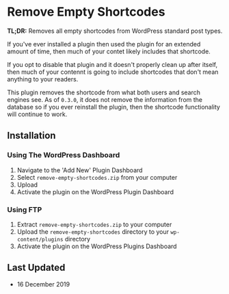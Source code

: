 # Remove Empty Shortcodes

**TL;DR:** Removes all empty shortcodes from WordPress standard post types.

If you've ever installed a plugin then used the plugin for an extended amount of time,
then much of your contet likely includes that shortcode.

If you opt to disable that plugin and it doesn't properly clean up after itself, then much of your contennt is going to include shortcodes that don't mean anything to your readers.

This plugin removes the shortcode from what both users and search engines see. As of `0.3.0`, it does not remove the information from the database so if you ever reinstall the plugin, then the shortcode functionality will continue to work.

## Installation

### Using The WordPress Dashboard

1. Navigate to the 'Add New' Plugin Dashboard
2. Select `remove-empty-shortcodes.zip` from your computer
3. Upload
4. Activate the plugin on the WordPress Plugin Dashboard

### Using FTP

1. Extract `remove-empty-shortcodes.zip` to your computer
2. Upload the `remove-empty-shortcodes` directory to your `wp-content/plugins` directory
3. Activate the plugin on the WordPress Plugins Dashboard

## Last Updated

* 16 December 2019
